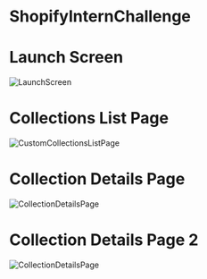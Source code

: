 # ShopifyInternChallenge

# Launch Screen

![LaunchScreen](https://github.com/swathimk/ShopifyInternChallenge/blob/master/Screenshots/LaunchScreen.jpeg)
      
# Collections List Page

![CustomCollectionsListPage](https://github.com/swathimk/ShopifyInternChallenge/blob/master/Screenshots/CustomCollectionsListPage.jpeg)

# Collection Details Page

![CollectionDetailsPage](https://github.com/swathimk/ShopifyInternChallenge/blob/master/Screenshots/CollectionDetailsPage.jpeg)

# Collection Details Page 2

![CollectionDetailsPage](https://github.com/swathimk/ShopifyInternChallenge/blob/master/Screenshots/CollectionDetailsPage2.jpeg)
